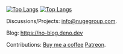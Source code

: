 [![Top Langs](https://github-readme-stats.vercel.app/api/top-langs/?username=nikeokoronkwo&size_weight=0.5&count_weight=0.5&langs_count=5)](https://github.com/nikeokoronkwo#gh-light-mode-only)
[![Top Langs](https://github-readme-stats.vercel.app/api/top-langs/?username=nikeokoronkwo&size_weight=0.5&count_weight=0.5&langs_count=5&theme=dark)](https://github.com/nikeokoronkwo#gh-dark-mode-only)

Discussions/Projects: info@nugegroup.com.

Blog: https://no-blog.deno.dev

Contributions: [Buy me a coffee](https://www.buymeacoffee.com/nikeokoronkwo) [Patreon](https://patreon.com/nikechukwu?utm_medium=unknown&utm_source=join_link&utm_campaign=creatorshare_creator&utm_content=copyLink).
